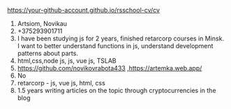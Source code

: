 https://your-github-account.github.io/rsschool-cv/cv

1. Artsiom, Novikau
2. +375293901711
3. I have been studying js for 2 years, finished retarcorp courses in Minsk. I want to better understand functions in js, understand development patterns about parts.
4. html,css,node js, js, vue js, TSLAB
5. https://github.com/novikovrabota433 ,https://artemka.web.app/
6. No
7. retarcorp - js, vue js, html, css
8. 1.5 years writing articles on the topic through cryptocurrencies in the blog
